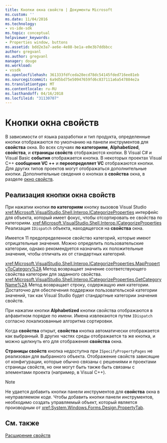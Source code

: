 ```yaml
---
title: Кнопки окна свойств | Документы Microsoft
ms.custom: ''
ms.date: 11/04/2016
ms.technology:
- vs-ide-sdk
ms.topic: conceptual
helpviewer_keywords:
- Properties window, buttons
ms.assetid: bdd2e3a7-ae6e-4e88-be1a-e0e3b7ddbbcc
author: gregvanl
ms.author: gregvanl
manager: douge
ms.workload:
- vssdk
ms.openlocfilehash: 361333fdfceda28ecd78dc54145fded716ee81eb
ms.sourcegitcommit: 6a9d5bd75e50947659fd6c837111a6a547884e2a
ms.translationtype: MT
ms.contentlocale: ru-RU
ms.lasthandoff: 04/16/2018
ms.locfileid: "31130707"
---
```

# <a name="properties-window-buttons"></a>Кнопки окна свойств
В зависимости от языка разработки и тип продукта, определенные кнопки отображаются по умолчанию на панели инструментов для **свойства** окна. Во всех случаях **по категориям**, **Alphabetized**, **свойства**, и **страницы свойств** отображаются кнопки. В Visual C# и Visual Basic **события** отображается кнопка. В некоторых проектах Visual C++ **сообщения VC ++** и **переопределяет VC** отображаются кнопки. Для других типов проектов могут отображаться дополнительные кнопки. Дополнительные сведения о кнопках в **свойства** окна, в разделе [окно свойств](../../ide/reference/properties-window.md).  
  
## <a name="implementation-of-properties-window-buttons"></a>Реализация кнопки окна свойств  
 При нажатии кнопки **по категориям** кнопку вызовов Visual Studio <xref:Microsoft.VisualStudio.Shell.Interop.ICategorizeProperties> интерфейс для объекта, который имеет фокус, чтобы отсортировать ее свойства по категориям. <xref:Microsoft.VisualStudio.Shell.Interop.ICategorizeProperties> Реализация `IDispatch` объекта, находящегося на **свойства** окна.  
  
 Имеется 11 предопределенное свойство категорий, которые имеют отрицательные значения. Можно определить пользовательские категории, однако рекомендуется назначить их положительные значения, чтобы отличать их от стандартных категорий.  
  
 <xref:Microsoft.VisualStudio.Shell.Interop.ICategorizeProperties.MapPropertyToCategory%2A> Метод возвращает значение соответствующего свойства категории для заданного свойства. <xref:Microsoft.VisualStudio.Shell.Interop.ICategorizeProperties.GetCategoryName%2A> Метод возвращает строку, содержащую имя категории. Достаточно для обеспечения поддержки пользовательской категории значений, так как Visual Studio будет стандартные категории значения свойств.  
  
 При нажатии кнопки **Alphabetized** кнопки свойства отображаются в алфавитном порядке по имени. Имена извлекаются путем `IDispatch` согласно локализованные алгоритма сортировки.  
  
 Когда **свойства** открыт, **свойства** кнопка автоматически отображается как выбранный. В других частях среды отображается та же кнопка, и можно щелкнуть его для отображения **свойства** окна.  
  
 **Страницы свойств** кнопка недоступна при `ISpecifyPropertyPages` не реализован для выбранного объекта. Отображение свойств зависящие от конфигурации, которые обычно связаны с решениями и проектами страницы свойств, но они могут быть также быть связаны с элементами проекта (например, в Visual C++).  
  
> [!NOTE]
>  Не удается добавить кнопки панели инструментов для **свойства** окна в неуправляемом коде. Чтобы добавить кнопки панели инструментов, необходимо создать управляемый объект, который является производным от <xref:System.Windows.Forms.Design.PropertyTab>.  
  
## <a name="see-also"></a>См. также  
 [Расширение свойств](../../extensibility/internals/extending-properties.md)